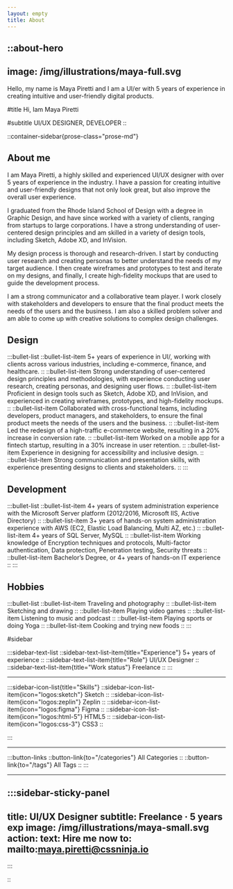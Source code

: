 ```yaml
---
layout: empty
title: About
--- 
```


::about-hero
---
image: /img/illustrations/maya-full.svg
---
Hello, my name is Maya Piretti and I am a UI/er with 5 years of experience in creating intuitive and user-friendly digital products.

#title
Hi, Iam Maya Piretti

#subtitle
UI/UX DESIGNER, DEVELOPER
::

::container-sidebar{prose-class="prose-md"}

## About me

I am Maya Piretti, a highly skilled and experienced UI/UX
designer with over 5 years of experience in the industry. I
have a passion for creating intuitive and user-friendly
designs that not only look great, but also improve the
overall user experience.

I graduated from the Rhode Island School of Design with a
degree in Graphic Design, and have since worked with a
variety of clients, ranging from startups to large
corporations. I have a strong understanding of user-centered
design principles and am skilled in a variety of design
tools, including Sketch, Adobe XD, and InVision.

My design process is thorough and research-driven. I start
by conducting user research and creating personas to better
understand the needs of my target audience. I then create
wireframes and prototypes to test and iterate on my designs,
and finally, I create high-fidelity mockups that are used to
guide the development process.

I am a strong communicator and a collaborative team player.
I work closely with stakeholders and developers to ensure
that the final product meets the needs of the users and the
business. I am also a skilled problem solver and am able to
come up with creative solutions to complex design
challenges.

## Design

:::bullet-list
  ::bullet-list-item
  5+ years of experience in UI/, working with
  clients across various industries, including e-commerce,
  finance, and healthcare.
  ::
  ::bullet-list-item
  Strong understanding of user-centered design principles
  and methodologies, with experience conducting user
  research, creating personas, and designing user flows.
  ::
  ::bullet-list-item
  Proficient in design tools such as Sketch, Adobe XD, and
  InVision, and experienced in creating wireframes,
  prototypes, and high-fidelity mockups.
  ::
  ::bullet-list-item
  Collaborated with cross-functional teams, including
  developers, product managers, and stakeholders, to ensure
  the final product meets the needs of the users and the
  business.
  ::
  ::bullet-list-item
  Led the redesign of a high-traffic e-commerce website,
  resulting in a 20% increase in conversion rate.
  ::
  ::bullet-list-item
  Worked on a mobile app for a fintech startup, resulting in
  a 30% increase in user retention.
  ::
  ::bullet-list-item
  Experience in designing for accessibility and inclusive
  design.
  ::
  ::bullet-list-item
  Strong communication and presentation skills, with
  experience presenting designs to clients and stakeholders.
  ::
:::

## Development

:::bullet-list
  ::bullet-list-item
  4+ years of system administration experience with the
  Microsoft Server platform (2012/2016, Microsoft IIS,
  Active Directory)
  ::
  ::bullet-list-item
  3+ years of hands-on system administration experience with
  AWS (EC2, Elastic Load Balancing, Multi AZ, etc.)
  ::
  ::bullet-list-item
  4+ years of SQL Server, MySQL
  ::
  ::bullet-list-item
  Working knowledge of Encryption techniques and protocols,
  Multi-factor authentication, Data protection, Penetration
  testing, Security threats
  ::
  ::bullet-list-item
  Bachelor’s Degree, or 4+ years of hands-on IT experience
  ::
:::


## Hobbies

:::bullet-list
  ::bullet-list-item
  Traveling and photography
  ::
  ::bullet-list-item
  Sketching and drawing
  ::
  ::bullet-list-item
  Playing video games
  ::
  ::bullet-list-item
  Listening to music and podcast
  ::
  ::bullet-list-item
  Playing sports or doing Yoga
  ::
  ::bullet-list-item
  Cooking and trying new foods
  ::
:::

#sidebar

:::sidebar-text-list
  ::sidebar-text-list-item{title="Experience"}
  5+ years of experience
  ::
  ::sidebar-text-list-item{title="Role"}
  UI/UX Designer
  ::
  ::sidebar-text-list-item{title="Work status"}
  Freelance
  ::
:::

---

:::sidebar-icon-list{title="Skills"}
  ::sidebar-icon-list-item{icon="logos:sketch"}
  Sketch
  ::
  ::sidebar-icon-list-item{icon="logos:zeplin"}
  Zeplin
  ::
  ::sidebar-icon-list-item{icon="logos:figma"}
  Figma
  ::
  ::sidebar-icon-list-item{icon="logos:html-5"}
  HTML5
  ::
  ::sidebar-icon-list-item{icon="logos:css-3"}
  CSS3
  ::

:::

---

:::button-links
  ::button-link{to="/categories"}
  All Categories
  ::
  ::button-link{to="/tags"}
  All Tags
  ::
:::

---

:::sidebar-sticky-panel
---
title: UI/UX Designer
subtitle: Freelance · 5 years exp
image: /img/illustrations/maya-small.svg
action:
  text: Hire me now
  to: mailto:maya.piretti@cssninja.io
---
:::

::